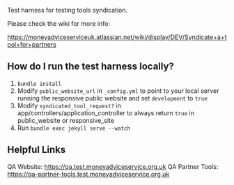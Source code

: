 Test harness for testing tools syndication.

Please check the wiki for more info:

https://moneyadviceserviceuk.atlassian.net/wiki/display/DEV/Syndicate+a+tool+for+partners

How do I run the test harness locally?
--------------------------------------

1. `bundle install`
2. Modify `public_website_url` in `_config.yml` to point to your local server
running the responsive public website and set `development` to `true`
3. Modify `syndicated_tool_request?` in app/controllers/application_controller
to always return `true` in public_website or responsive_site
4. Run `bundle exec jekyll serve --watch`

Helpful Links
-------------
QA Website: https://qa.test.moneyadviceservice.org.uk
QA Partner Tools: https://qa-partner-tools.test.moneyadviceservice.org.uk
